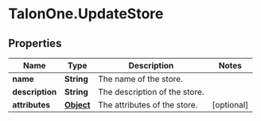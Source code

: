 # TalonOne.UpdateStore

## Properties

Name | Type | Description | Notes
------------ | ------------- | ------------- | -------------
**name** | **String** | The name of the store. | 
**description** | **String** | The description of the store. | 
**attributes** | [**Object**](.md) | The attributes of the store. | [optional] 



